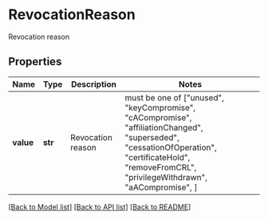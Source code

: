 # RevocationReason

Revocation reason

## Properties
Name | Type | Description | Notes
------------ | ------------- | ------------- | -------------
**value** | **str** | Revocation reason |  must be one of ["unused", "keyCompromise", "cACompromise", "affiliationChanged", "superseded", "cessationOfOperation", "certificateHold", "removeFromCRL", "privilegeWithdrawn", "aACompromise", ]

[[Back to Model list]](../README.md#documentation-for-models) [[Back to API list]](../README.md#documentation-for-api-endpoints) [[Back to README]](../README.md)


